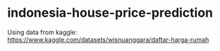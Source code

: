 # indonesia-house-price-prediction
Using data from kaggle: https://www.kaggle.com/datasets/wisnuanggara/daftar-harga-rumah
